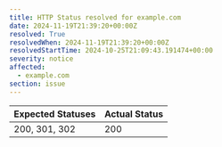 ```yaml
---
title: HTTP Status resolved for example.com
date: 2024-11-19T21:39:20+00:00Z
resolved: True
resolvedWhen: 2024-11-19T21:39:20+00:00Z
resolvedStartTime: 2024-10-25T21:09:43.191474+00:00
severity: notice
affected:
  - example.com
section: issue
---
```


| Expected Statuses | Actual Status  |
|-------------------|----------------|
| 200, 301, 302 | 200 |
